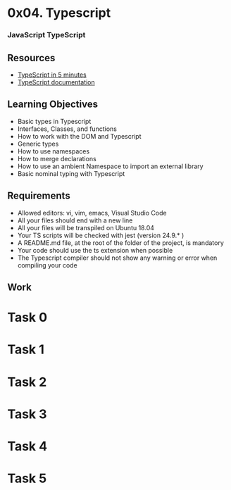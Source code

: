 # 0x04. Typescript

### JavaScript  TypeScript

## Resources

+ [TypeScript in 5 minutes](https://www.typescriptlang.org/docs/handbook/typescript-in-5-minutes.html)
+ [TypeScript documentation](https://www.typescriptlang.org/docs/handbook/basic-types.html)

## Learning Objectives

* Basic types in Typescript
* Interfaces, Classes, and functions
* How to work with the DOM and Typescript
* Generic types
* How to use namespaces
* How to merge declarations
* How to use an ambient Namespace to import an external library
* Basic nominal typing with Typescript

## Requirements
* Allowed editors: vi, vim, emacs, Visual Studio Code
* All your files should end with a new line
* All your files will be transpiled on Ubuntu 18.04
* Your TS scripts will be checked with jest (version 24.9.* )
* A README.md file, at the root of the folder of the project, is mandatory
* Your code should use the ts extension when possible
* The Typescript compiler should not show any warning or error when compiling your code

## Work
# Task 0
# Task 1
# Task 2
# Task 3
# Task 4
# Task 5